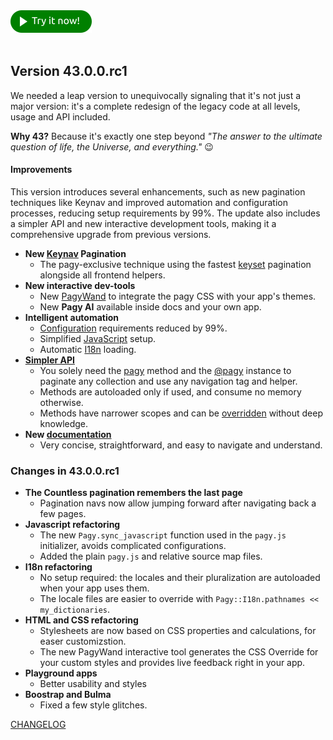 <!-- whats_new_start -->
<a href="https://ddnexus.github.io/pagy-pre/sandbox/playground/#demo-app">
  <img src="https://github.com/ddnexus/pagy/raw/dev/assets/images/try-it.svg" width="130">
</a><br><br>

## Version 43.0.0.rc1

We needed a leap version to unequivocally signaling that it's not just a major version: it's a complete redesign of the legacy
code at all levels, usage and API included.

**Why 43?** Because it's exactly one step beyond _"The answer to the ultimate question of life, the Universe, and everything."_ 😉

#### Improvements

This version introduces several enhancements, such as new pagination techniques like Keynav and improved automation and
configuration processes, reducing setup requirements by 99%. The update also includes a simpler API and new interactive
development tools, making it a comprehensive upgrade from previous versions.

- **New [Keynav](https://ddnexus.github.io/pagy-pre/toolbox/paginators/keynav_js) Pagination**
  - The pagy-exclusive technique using the fastest [keyset](https://ddnexus.github.io/pagy-pre/toolbox/paginators/keyset)
    pagination alongside all frontend helpers.
- **New interactive dev-tools**
  - New [PagyWand](https://ddnexus.github.io/pagy-pre/resources/stylesheets/#pagy-wand) to integrate the pagy CSS with your app's
    themes.
  - New **Pagy AI** available inside docs and your own app.
- **Intelligent automation**
  - [Configuration](https://ddnexus.github.io/pagy-pre/resources/initializer/) requirements reduced by 99%.
  - Simplified [JavaScript](https://ddnexus.github.io/pagy-pre/resources/javascript) setup.
  - Automatic [I18n](https://ddnexus.github.io/pagy-pre/resources/i18n) loading.
- **[Simpler API](https://github.com/ddnexus/pagy#examples)**
  - You solely need the [pagy](https://ddnexus.github.io/pagy-pre/toolbox/paginators) method and
    the [@pagy](https://ddnexus.github.io/pagy-pre/toolbox/helpers) instance to paginate any collection and use any navigation tag
    and helper.
  - Methods are autoloaded only if used, and consume no memory otherwise.
  - Methods have narrower scopes and can be [overridden](https://ddnexus.github.io/pagy-pre/guides/how-to#override-pagy-methods)
    without deep knowledge.
- **New [documentation](https://ddnexus.github.io/pagy-pre/guides/quick-start)**
  - Very concise, straightforward, and easy to navigate and understand.

<!-- whats_new_end -->

### Changes in 43.0.0.rc1

<!-- changes_start -->

- **The Countless pagination remembers the last page**
  - Pagination navs now allow jumping forward after navigating back a few pages.
- **Javascript refactoring**
  - The new `Pagy.sync_javascript` function used in the `pagy.js` initializer, avoids complicated configurations.
  - Added the plain `pagy.js` and relative source map files.
- **I18n refactoring**
  - No setup required: the locales and their pluralization are autoloaded when your app uses them.
  - The locale files are easier to override with `Pagy::I18n.pathnames << my_dictionaries`.
- **HTML and CSS refactoring**
  - Stylesheets are now based on CSS properties and calculations, for easer customizstion.
  - The new PagyWand interactive tool generates the CSS Override for your custom styles and provides live feedback right in your
    app.
- **Playground apps**
  - Better usability and styles
- **Boostrap and Bulma**
  - Fixed a few style glitches.

<!-- changes_end -->

[CHANGELOG](https://ddnexus.github.io/pagy/changelog)
